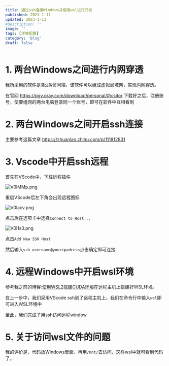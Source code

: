 ```yaml
---
title: 通过ssh连接Windows并使用wsl进行开发 	
published: 2023-1-11 
updated: 2023-1-11
#description: ''
image: ''
tags: [环境配置]
category: 'Blog'
draft: false 
---
```



# 1. 两台Windows之间进行内网穿透
我所采用的软件是`蒲公英`访问端，该软件可以组成虚拟局域网，实现内网穿透。

在官网 <https://pgy.oray.com/download/personal/#visitor> 下载好之后，注册账号，使要组网的两台电脑登录同一个账号，即可在软件中互相看到

# 2. 两台Windows之间开启ssh连接

主要参考这篇文章 <https://zhuanlan.zhihu.com/p/111812831>

# 3. Vscode中开启ssh远程

首先在VScode中，下载远程插件

![V0lMMp.png](https://i.imgloc.com/2023/06/02/V0lMMp.png)

重启VScode后左下角会出现远程图标

![V0lacv.png](https://i.imgloc.com/2023/06/02/V0lacv.png)

点击后在选项卡中选择`Connect to Host...`

![V0l1s3.png](https://i.imgloc.com/2023/06/02/V0l1s3.png)

点击`Add New SSH Host`

然后输入`ssh username@youripadress`点击确定即可连接.


# 4. 远程Windows中开启wsl环境

参考我之前的博客:[使用WSL2搭建CUDA环境](https://hernandez-hkp.github.io/2023/01/04/wsl_cuda/ "使用WSL2搭建CUDA环境")在远程主机上搭建好WSL环境。

在上一步中，我们采用VScode ssh到了远程主机上，我们在命令行中输入`wsl`即可进入WSL环境中

至此，我们完成了用ssh访问远程window

# 5. 关于访问wsl文件的问题
我的评价是，代码放Windows里面，再用`/mnt/`去访问，这样wsl中就可看到代码了。